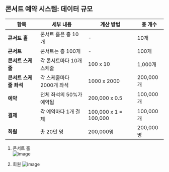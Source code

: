 ## 콘서트 예약 시스템: 데이터 규모 <br>


| 항목                 | 세부 내용                                      | 계산 방법                       | 총 개수        |
|----------------------|-----------------------------------------------|---------------------------------|----------------|
| **콘서트 홀**        | 콘서트 홀은 총 10개                            | -                               | 10개          |
| **콘서트**           | 콘서트는 총 100개                             | -                               | 100개          |
| **콘서트 스케줄**    | 각 콘서트마다 10개 스케줄                     | 100 x 10                         | 1,000개         |
| **콘서트 스케줄 좌석**| 각 스케줄마다 2000개 좌석                    | 1000 x 2000                     | 200,000개      |
| **예약**             | 전체 좌석의 50%가 예약됨                      | 200,000 x 0.5                   | 100,000개      |
| **결제**             | 각 예약마다 1개 결제                          | 100,000 x 1 = 100,000           | 100,000개      |
| **회원**             | 총 20만 명                                    | 200,000명                       | 200,000명      |


1) 콘서트 홀 <br> 
![image](https://github.com/user-attachments/assets/18e18c62-1638-47d7-a4db-6dc257291812)





2) 회원 
![image](https://github.com/user-attachments/assets/4e0cdbe4-e5fd-4913-af4b-767c1137925b)
